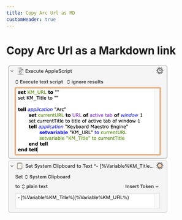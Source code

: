 ```yaml
---
title: Copy Arc Url as MD
customHeader: true
---
```


# Copy Arc Url as a Markdown link

![](/public/copy-arc-md.png)
